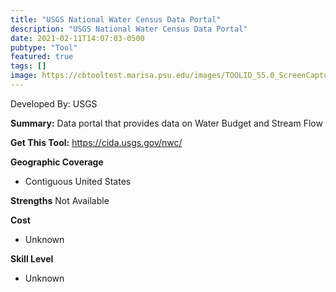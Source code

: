 ```yaml
---
title: "USGS National Water Census Data Portal"
description: "USGS National Water Census Data Portal"
date: 2021-02-11T14:07:03-0500
pubtype: "Tool"
featured: true
tags: []
image: https://cbtooltest.marisa.psu.edu/images/TOOLID_55.0_ScreenCapture-1.png
---
```

Developed By: USGS

**Summary:** Data portal that provides data on Water Budget and Stream Flow

__**Get This Tool:**__ https://cida.usgs.gov/nwc/

__**Geographic Coverage**__
- Contiguous United States

__**Strengths**__
Not Available

__**Cost**__
- Unknown

__**Skill Level**__
- Unknown
